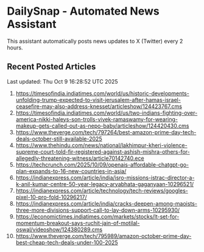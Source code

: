 # DailySnap - Automated News Assistant

This assistant automatically posts news updates to X (Twitter) every 2 hours.

## Recent Posted Articles

Last updated: Thu Oct  9 16:28:52 UTC 2025

1. https://timesofindia.indiatimes.com/world/us/historic-developments-unfolding-trump-expected-to-visit-jerusalem-after-hamas-israel-ceasefire-may-also-address-knesset/articleshow/124423767.cms
2. https://timesofindia.indiatimes.com/world/us/two-indians-fighting-over-america-nikki-haleys-son-trolls-vivek-ramaswamy-for-wearing-makeup-gets-called-out-as-nepo-baby/articleshow/124420430.cms
3. https://www.theverge.com/tech/797264/best-amazon-prime-day-tech-deals-october-still-available-2025
4. https://www.thehindu.com/news/national/lakhimpur-kheri-violence-supreme-court-told-fir-registered-against-ashish-mishra-others-for-allegedly-threatening-witness/article70142740.ece
5. https://techcrunch.com/2025/10/09/openais-affordable-chatgpt-go-plan-expands-to-16-new-countries-in-asia/
6. https://indianexpress.com/article/india/isro-missions-istrac-director-a-k-anil-kumar-centre-50-year-legacy-aryabhata-gaganyaan-10296521/
7. https://indianexpress.com/article/technology/tech-reviews/googles-pixel-10-pro-fold-10296217/
8. https://indianexpress.com/article/india/cracks-deepen-among-maoists-three-more-divisions-support-call-to-lay-down-arms-10295930/
9. https://economictimes.indiatimes.com/markets/stocks/lt-set-for-momentum-breakout-says-ruchit-jain-of-motilal-oswal/videoshow/124380289.cms
10. https://www.theverge.com/tech/795989/amazon-october-prime-day-best-cheap-tech-deals-under-100-2025
